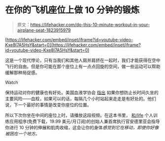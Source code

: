 # 在你的飞机座位上做 10 分钟的锻炼

> 原文：<https://lifehacker.com/do-this-10-minute-workout-in-your-airplane-seat-1823915979>

 [https://lifehacker.com/embed/inset/iframe?id=youtube-video-Kxe8I7A5HsY&start=0](https://lifehacker.com/embed/inset/iframe?id=youtube-video-Kxe8I7A5HsY&start=0) 

这是一个现代悖论，只有当我们和其他人肩并肩挤在一起时，我们才能获得在空中飞行的自由。但是你可能在那个座位上有一点点回旋的空间，做一些运动可以帮助缓解那种局促感。

Watch

保持运动对你的健康也有好处。美国血液学协会 [指出](http://www.hematology.org/Patients/Clots/Travel.aspx) 如果你想防止长时间久坐的主要风险——血栓，如果可以的话，每隔几个小时站起来走走是有好处的。他们说，下一个最好的事情是改变你座位的位置。

所以下次你坐在中间的座位上时，请播放这段视频。在这本书里， [和/life](https://www.andlife.com/) 个人训练应用程序(免费下载，19.99 美元/月订阅)的创始人兼首席执行官安德里亚会指导你进行 10 分钟的伸展和肌肉收缩，这会让你的身体*感觉到它在移动，即使你好像被困在一个地方。*